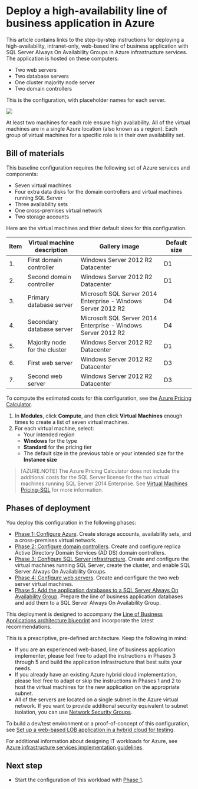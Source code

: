 <properties 
	pageTitle="Deploy a line of business application | Azure" 
	description="Deploy a web-based, highly-available, line of business application with SQL Server Always On Availability Groups in Azure in five phases." 
	documentationCenter=""
	services="virtual-machines-windows" 
	authors="JoeDavies-MSFT" 
	manager="timlt" 
	editor=""
	tags="azure-resource-manager"/>

<tags
	ms.service="virtual-machines-windows"
	ms.date="05/08/2016"
	wacn.date=""/>

# Deploy a high-availability line of business application in Azure

This article contains links to the step-by-step instructions for deploying a high-availability, intranet-only, web-based line of business application with SQL Server Always On Availability Groups in Azure infrastructure services. The application is hosted on these computers:

- Two web servers
- Two database servers
- One cluster majority node server
- Two domain controllers

This is the configuration, with placeholder names for each server.

![](./media/virtual-machines-windows-lob-overview/workload-lobapp-phase4.png) 
 
At least two machines for each role ensure high availability. All of the virtual machines are in a single Azure location (also known as a region). Each group of virtual machines for a specific role is in their own availability set. 

## Bill of materials

This baseline configuration requires the following set of Azure services and components:

- Seven virtual machines
- Four extra data disks for the domain controllers and virtual machines running SQL Server
- Three availability sets
- One cross-premises virtual network
- Two storage accounts

Here are the virtual machines and thier default sizes for this configuration.

Item | Virtual machine description | Gallery image | Default size 
--- | --- | --- | --- 
1. | First domain controller | Windows Server 2012 R2 Datacenter | D1
2. | Second domain controller | Windows Server 2012 R2 Datacenter | D1
3. | Primary database server | Microsoft SQL Server 2014 Enterprise - Windows Server 2012 R2 | D4
4. | Secondary database server | Microsoft SQL Server 2014 Enterprise - Windows Server 2012 R2 | D4
5. | Majority node for the cluster | Windows Server 2012 R2 Datacenter | D1
6. | First web server | Windows Server 2012 R2 Datacenter | D3
7. | Second web server | Windows Server 2012 R2 Datacenter | D3

To compute the estimated costs for this configuration, see the [Azure Pricing Calculator](https://azure.microsoft.com/pricing/calculator/). 

1. In **Modules**, click **Compute**, and then click **Virtual Machines** enough times to create a list of seven virtual machines.
2. For each virtual machine, select:
	- Your intended region
	- **Windows** for the type
	- **Standard** for the pricing tier
	- The default size in the previous table or your intended size for the **Instance size**

> [AZURE.NOTE] The Azure Pricing Calculator does not include the additional costs for the SQL Server license for the two virtual machines running SQL Server 2014 Enterprise. See [Virtual Machines Pricing-SQL](/pricing/details/virtual-machines/) for more information.

## Phases of deployment

You deploy this configuration in the following phases:

- [Phase 1: Configure Azure](/documentation/articles/virtual-machines-windows-ps-lob-ph1/). Create storage accounts, availability sets, and a cross-premises virtual network.
- [Phase 2: Configure domain controllers](/documentation/articles/virtual-machines-windows-ps-lob-ph2/). Create and configure replica Active Directory Domain Services (AD DS) domain controllers.
- [Phase 3: Configure SQL Server infrastructure](/documentation/articles/virtual-machines-windows-ps-lob-ph3/). Create and configure the virtual machines running SQL Server, create the cluster, and enable SQL Server Always On Availability Groups.
- [Phase 4: Configure web servers](/documentation/articles/virtual-machines-windows-ps-lob-ph4/). Create and configure the two web server virtual machines.
- [Phase 5: Add the application databases to a SQL Server Always On Availability Group](/documentation/articles/virtual-machines-windows-ps-lob-ph5/). Prepare the line of business application databases and add them to a SQL Server Always On Availability Group.

This deployment is designed to accompany the [Line of Business Applications architecture blueprint](http://msdn.microsoft.com/dn630664) and incorporate the latest recommendations.

This is a prescriptive, pre-defined architecture. Keep the following in mind:

- If you are an experienced web-based, line of business application implementer, please feel free to adapt the instructions in Phases 3 through 5 and build the application infrastructure that best suits your needs. 
- If you already have an existing Azure hybrid cloud implementation, please feel free to adapt or skip the instructions in Phases 1 and 2 to host the virtual machines for the new application on the appropriate subnet.
- All of the servers are located on a single subnet in the Azure virtual network. If you want to provide additional security equivalent to subnet isolation, you can use [Network Security Groups](/documentation/articles/virtual-networks-nsg/).

To build a dev/test environment or a proof-of-concept of this configuration, see [Set up a web-based LOB application in a hybrid cloud for testing](/documentation/articles/virtual-machines-windows-ps-hybrid-cloud-test-env-lob/).

For additional information about designing IT workloads for Azure, see [Azure infrastructure services implementation guidelines](/documentation/articles/virtual-machines-linux-infrastructure-service-guidelines/).

## Next step

- Start the configuration of this workload with [Phase 1](/documentation/articles/virtual-machines-windows-ps-lob-ph1/).

